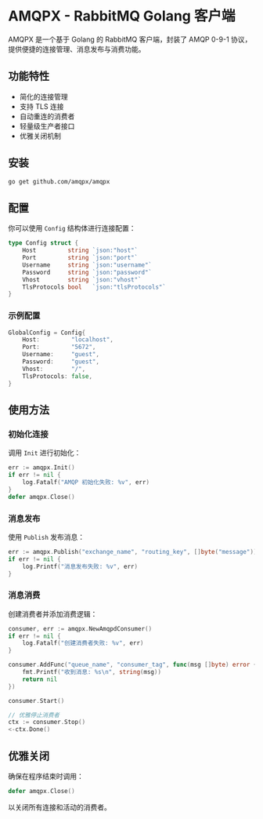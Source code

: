 # AMQPX - RabbitMQ Golang 客户端

AMQPX 是一个基于 Golang 的 RabbitMQ 客户端，封装了 AMQP 0-9-1 协议，提供便捷的连接管理、消息发布与消费功能。

## 功能特性
- 简化的连接管理
- 支持 TLS 连接
- 自动重连的消费者
- 轻量级生产者接口
- 优雅关闭机制

## 安装
```sh
go get github.com/amqpx/amqpx
```

## 配置
你可以使用 `Config` 结构体进行连接配置：

```go
type Config struct {
    Host         string `json:"host"`
    Port         string `json:"port"`
    Username     string `json:"username"`
    Password     string `json:"password"`
    Vhost        string `json:"vhost"`
    TlsProtocols bool   `json:"tlsProtocols"`
}
```

### 示例配置
```go
GlobalConfig = Config{
    Host:         "localhost",
    Port:         "5672",
    Username:     "guest",
    Password:     "guest",
    Vhost:        "/",
    TlsProtocols: false,
}
```

## 使用方法

### 初始化连接
调用 `Init` 进行初始化：
```go
err := amqpx.Init()
if err != nil {
    log.Fatalf("AMQP 初始化失败: %v", err)
}
defer amqpx.Close()
```

### 消息发布
使用 `Publish` 发布消息：
```go
err := amqpx.Publish("exchange_name", "routing_key", []byte("message"))
if err != nil {
    log.Printf("消息发布失败: %v", err)
}
```

### 消息消费
创建消费者并添加消费逻辑：
```go
consumer, err := amqpx.NewAmqpdConsumer()
if err != nil {
    log.Fatalf("创建消费者失败: %v", err)
}

consumer.AddFunc("queue_name", "consumer_tag", func(msg []byte) error {
    fmt.Printf("收到消息: %s\n", string(msg))
    return nil
})

consumer.Start()

// 优雅停止消费者
ctx := consumer.Stop()
<-ctx.Done()
```

## 优雅关闭
确保在程序结束时调用：
```go
defer amqpx.Close()
```
以关闭所有连接和活动的消费者。

